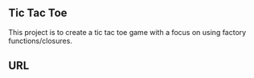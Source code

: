 ## Tic Tac Toe ##

This project is to create a tic tac toe game with a focus on using factory functions/closures.

## URL ##


